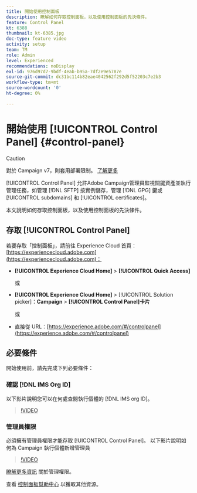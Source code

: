 ```yaml
---
title: 開始使用控制面板
description: 瞭解如何存取控制面板，以及使用控制面板的先決條件。
feature: Control Panel
kt: 6388
thumbnail: kt-6385.jpg
doc-type: feature video
activity: setup
team: TM
role: Admin
level: Experienced
recommendations: noDisplay
exl-id: 976d97d7-9bdf-4eab-b95a-7df2e9e5787e
source-git-commit: dc31bc114b82eae4042562f292d5f52203c7e2b3
workflow-type: tm+mt
source-wordcount: '0'
ht-degree: 0%

---
```


# 開始使用 [!UICONTROL Control Panel] {#control-panel}

>[!CAUTION]
> 對於 Campaign v7，則套用部署限制。 [了解更多](https://experienceleague.adobe.com/docs/control-panel/using/faq.html?lang=en#v7-restrictions)

[!UICONTROL Control Panel] 允許Adobe Campaign管理員監視關鍵資產並執行管理任務，如管理 [!DNL SFTP] 按實例儲存，管理 [!DNL GPG] 鍵或 [!UICONTROL subdomains] 和 [!UICONTROL certificates]。

本文說明如何存取控制面板，以及使用控制面板的先決條件。

## 存取 [!UICONTROL Control Panel]

若要存取「控制面板」，請前往 Experience Cloud 首頁：[https://experiencecloud.adobe.com](https://experiencecloud.adobe.com)：

* **[!UICONTROL Experience Cloud Home]** > **[!UICONTROL Quick Access]**

   或
* **[!UICONTROL Experience Cloud Home]**  > [!UICONTROL Solution picker]：**Campaign** > **[!UICONTROL Control Panel]卡片**

   或

* 直接從 URL：[https://experience.adobe.com/#/controlpanel](https://experience.adobe.com/#/controlpanel)

## 必要條件

開始使用前，請先完成下列必要條件：

### 確認 [!DNL IMS Org ID]

以下影片說明您可以在何處查閱執行個體的 [!DNL IMS org ID]。

>[!VIDEO](https://video.tv.adobe.com/v/27183?quality=12)

### 管理員權限

必須擁有管理員權限才能存取 [!UICONTROL Control Panel]。
以下影片說明如何為 Campaign 執行個體新增管理員

>[!VIDEO](https://video.tv.adobe.com/v/27147?quality=12)

[瞭解更多資訊](https://experienceleague.adobe.com/docs/control-panel/using/discover-control-panel/managing-permissions.html?lang=zh-Hant#discover-control-panel) 關於管理權限。

查看 [控制面板幫助中心](https://experienceleague.adobe.com/docs/control-panel/using/control-panel-home.html?lang=zh-Hant) 以獲取其他資源。
